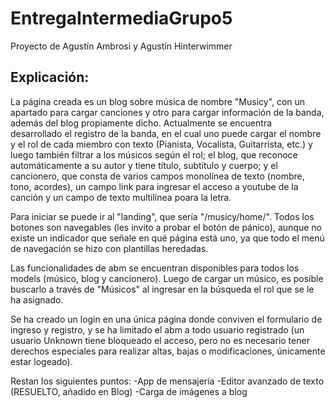 # EntregaIntermediaGrupo5
Proyecto de Agustín Ambrosi y Agustín Hinterwimmer

## Explicación:
La página creada es un blog sobre música de nombre "Musicy", con un apartado para cargar canciones y otro para cargar información de la banda, además del blog propiamente dicho. Actualmente se encuentra desarrollado el registro de la banda, en el cual uno puede cargar el nombre y el rol de cada miembro con texto (Pianista, Vocalista, Guitarrista, etc.) y luego también filtrar a los músicos según el rol; el blog, que reconoce automáticamente a su autor y tiene título, subtítulo y cuerpo; y el cancionero, que consta de varios campos monolínea de texto (nombre, tono, acordes), un campo link para ingresar el acceso a youtube de la canción y un campo de texto multilínea poara la letra.

Para iniciar se puede ir al "landing", que sería "/musicy/home/". Todos los botones son navegables (les invito a probar el botón de pánico), aunque no existe un indicador que señale en qué página está uno, ya que todo el menú de navegación se hizo con plantillas heredadas.

Las funcionalidades de abm se encuentran disponibles para todos los models (músico, blog y cancionero). Luego de cargar un músico, es posible buscarlo a través de "Músicos" al ingresar en la búsqueda el rol que se le ha asignado.

Se ha creado un login en una única página donde conviven el formulario de ingreso y registro, y se ha limitado el abm a todo usuario registrado (un usuario Unknown tiene bloqueado el acceso, pero no es necesario tener derechos especiales para realizar altas, bajas o modificaciones, únicamente estar logeado).

Restan los siguientes puntos:
-App de mensajería
-Editor avanzado de texto (RESUELTO, añadido en Blog)
-Carga de imágenes a blog
